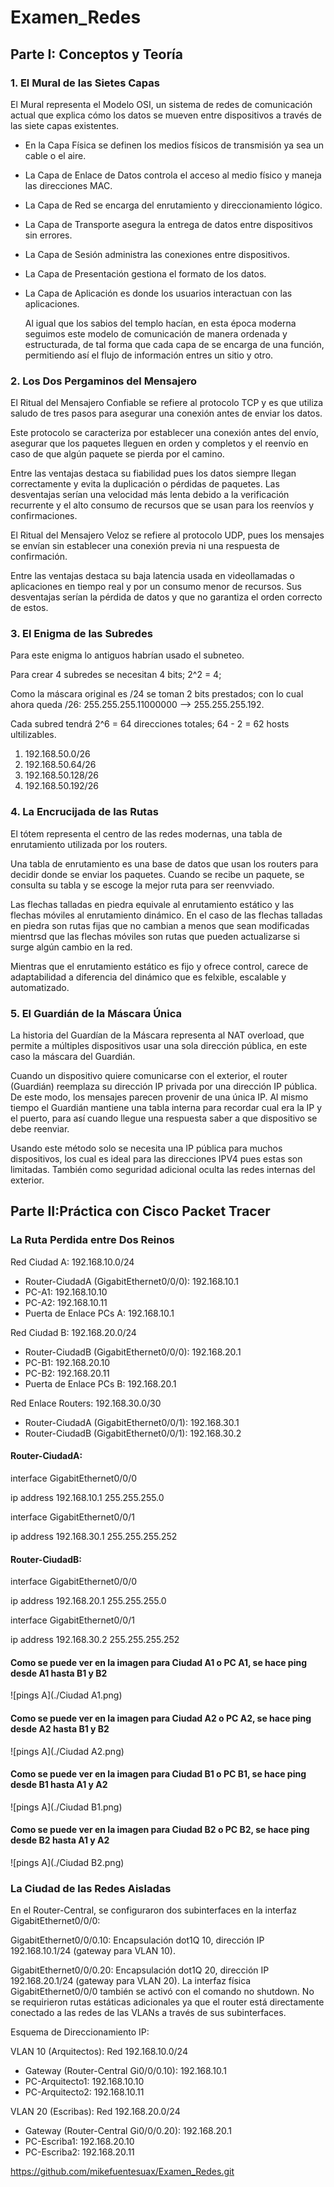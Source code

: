 # Examen_Redes
## Parte I: Conceptos y Teoría
### 1. El Mural de las Sietes Capas
El Mural representa el Modelo OSI, un sistema de redes de comunicación actual que explica cómo los datos se mueven entre dispositivos a través de las siete capas existentes.
* En la  Capa Física se definen los medios físicos de transmisión ya sea un cable o el aire.
* La Capa de Enlace de Datos controla el acceso al medio físico y maneja las direcciones MAC.
* La Capa de Red se encarga del enrutamiento y direccionamiento lógico.
* La Capa de Transporte asegura la entrega de datos entre dispositivos sin errores.
* La Capa de Sesión administra las conexiones entre dispositivos.
* La Capa de Presentación gestiona el formato de los datos.
* La Capa de Aplicación es donde los usuarios interactuan con las aplicaciones.

  Al igual que los sabios del templo hacían, en esta época moderna seguimos este modelo de comunicación de manera ordenada y estructurada, de tal forma que cada capa de se encarga de una función, permitiendo así el flujo de información entres un sitio y otro.

### 2. Los Dos Pergaminos del Mensajero
El Ritual del Mensajero Confiable se refiere al protocolo TCP y es que utiliza saludo de tres pasos para asegurar una conexión antes de enviar los datos.

Este protocolo se caracteriza por establecer una conexión antes del envío, asegurar que los paquetes lleguen en orden y completos y el reenvío en caso de que algún paquete se pierda por el camino.

Entre las ventajas destaca su fiabilidad pues los datos siempre llegan correctamente y evita la duplicación o pérdidas de paquetes. Las desventajas serían una velocidad más lenta debido a la verificación recurrente y el alto consumo de recursos que se usan para los reenvíos y confirmaciones.

El Ritual del Mensajero Veloz se refiere al protocolo UDP, pues los mensajes se envían sin establecer una conexión previa ni una respuesta de confirmación.

Entre las ventajas destaca su baja latencia usada en videollamadas o aplicaciones en tiempo real y por un consumo menor de recursos. Sus desventajas serían la pérdida de datos y que no garantiza el orden correcto de estos.

### 3. El Enigma de las Subredes
Para este enigma lo antiguos habrían usado el subneteo.

Para crear 4 subredes se necesitan 4 bits; 2^2 = 4;

Como la máscara original es /24 se toman 2 bits prestados; con lo cual ahora queda /26: 255.255.255.11000000 --> 255.255.255.192.

Cada subred tendrá 2^6 = 64 direcciones totales; 64 - 2 = 62 hosts ultilizables.
1. 192.168.50.0/26
2. 192.168.50.64/26
3. 192.168.50.128/26
4. 192.168.50.192/26

### 4. La Encrucijada de las Rutas
El tótem representa el centro de las redes modernas, una tabla de enrutamiento utilizada por los routers.

Una tabla de enrutamiento es una base de datos que usan los routers para decidir donde se enviar los paquetes. Cuando se recibe un paquete, se consulta su tabla y se escoge la mejor ruta para ser reenvviado.

Las flechas talladas en piedra equivale al enrutamiento estático y las flechas móviles al enrutamiento dinámico. En el caso de las flechas talladas en piedra son rutas fijas que no cambian a menos que sean modificadas mientrsd que las  flechas móviles son rutas que pueden actualizarse si surge algún cambio en la red.

Mientras que el enrutamiento estático es fijo y ofrece control, carece de adaptabilidad a diferencia del dinámico que es felxible, escalable y automatizado.

### 5. El Guardián de la Máscara Única
La historia del Guardían de la Máscara representa al NAT overload, que permite a múltiples dispositivos usar una sola dirección pública, en este caso la máscara del Guardián.

Cuando un dispositivo quiere comunicarse con el exterior, el router (Guardián) reemplaza su dirección IP privada por una dirección IP pública. De este modo, los mensajes parecen provenir de una única IP. Al mismo tiempo el Guardián mantiene una tabla interna para recordar cual era la IP y el puerto, para así cuando llegue una respuesta saber a que dispositivo se debe reenviar.

Usando este método solo se necesita una IP pública para muchos dispositivos, los cual es ideal para las direcciones IPV4 pues estas son limitadas. También como seguridad adicional oculta las redes internas del exterior.

## Parte II:Práctica con Cisco Packet Tracer
### La Ruta Perdida entre Dos Reinos

Red Ciudad A: 192.168.10.0/24
 -   Router-CiudadA (GigabitEthernet0/0/0): 192.168.10.1
-   PC-A1: 192.168.10.10
-   PC-A2: 192.168.10.11
-   Puerta de Enlace PCs A: 192.168.10.1

Red Ciudad B: 192.168.20.0/24
-   Router-CiudadB (GigabitEthernet0/0/0): 192.168.20.1
-   PC-B1: 192.168.20.10
-   PC-B2: 192.168.20.11
-   Puerta de Enlace PCs B: 192.168.20.1

Red Enlace Routers: 192.168.30.0/30
-   Router-CiudadA (GigabitEthernet0/0/1): 192.168.30.1
-   Router-CiudadB (GigabitEthernet0/0/1): 192.168.30.2

#### Router-CiudadA:

interface GigabitEthernet0/0/0

ip address 192.168.10.1 255.255.255.0

interface GigabitEthernet0/0/1

ip address 192.168.30.1 255.255.255.252
 


#### Router-CiudadB:

interface GigabitEthernet0/0/0
 
ip address 192.168.20.1 255.255.255.0
 
interface GigabitEthernet0/0/1
 
ip address 192.168.30.2 255.255.255.252
 
#### Como se puede ver en la imagen para Ciudad A1 o PC A1, se hace ping desde A1 hasta B1 y B2
 ![pings A](./Ciudad A1.png)

#### Como se puede ver en la imagen para Ciudad A2 o PC A2, se hace ping desde A2 hasta B1 y B2
 ![pings A](./Ciudad A2.png)

 #### Como se puede ver en la imagen para Ciudad B1 o PC B1, se hace ping desde B1 hasta A1 y A2
 ![pings A](./Ciudad B1.png)

#### Como se puede ver en la imagen para Ciudad B2 o PC B2, se hace ping desde B2 hasta A1 y A2
 ![pings A](./Ciudad B2.png)
### La Ciudad de las Redes Aisladas

En el Router-Central, se configuraron dos subinterfaces en la interfaz GigabitEthernet0/0/0:

GigabitEthernet0/0/0.10: Encapsulación dot1Q 10, dirección IP 192.168.10.1/24 (gateway para VLAN 10).

GigabitEthernet0/0/0.20: Encapsulación dot1Q 20, dirección IP 192.168.20.1/24 (gateway para VLAN 20). La interfaz física GigabitEthernet0/0/0 también se activó con el comando no shutdown. No se requirieron rutas estáticas adicionales ya que el router está directamente conectado a las redes de las VLANs a través de sus subinterfaces.

Esquema de Direccionamiento IP:

VLAN 10 (Arquitectos): Red 192.168.10.0/24
-  Gateway (Router-Central Gi0/0/0.10): 192.168.10.1
- PC-Arquitecto1: 192.168.10.10
- PC-Arquitecto2: 192.168.10.11

VLAN 20 (Escribas): Red 192.168.20.0/24
-   Gateway (Router-Central Gi0/0/0.20): 192.168.20.1
- PC-Escriba1: 192.168.20.10
- PC-Escriba2: 192.168.20.11

 

https://github.com/mikefuentesuax/Examen_Redes.git
